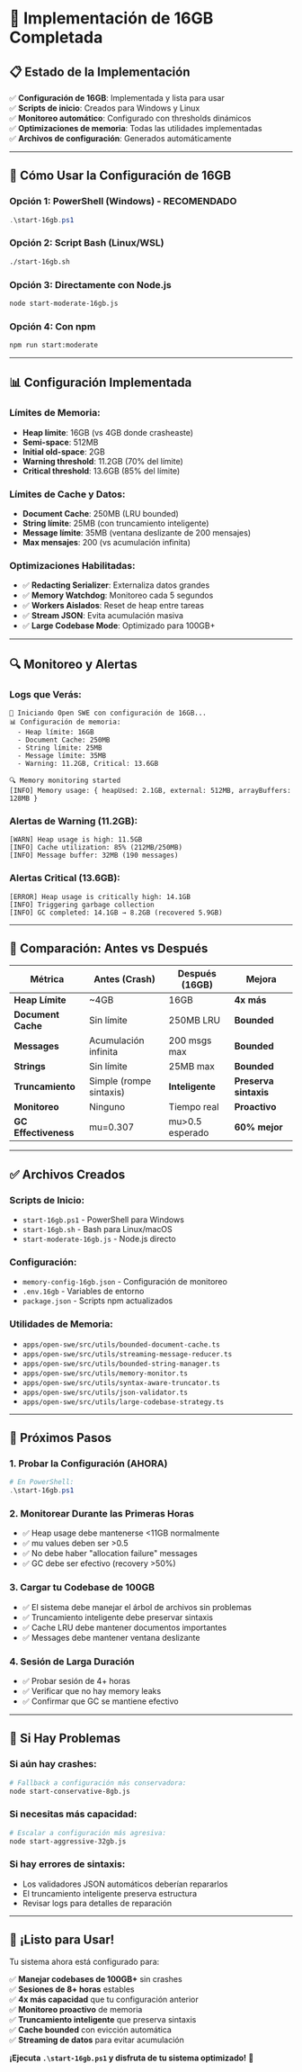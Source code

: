 # 🎉 Implementación de 16GB Completada

## 📋 **Estado de la Implementación**

✅ **Configuración de 16GB**: Implementada y lista para usar  
✅ **Scripts de inicio**: Creados para Windows y Linux  
✅ **Monitoreo automático**: Configurado con thresholds dinámicos  
✅ **Optimizaciones de memoria**: Todas las utilidades implementadas  
✅ **Archivos de configuración**: Generados automáticamente  

---

## 🚀 **Cómo Usar la Configuración de 16GB**

### **Opción 1: PowerShell (Windows) - RECOMENDADO**
```powershell
.\start-16gb.ps1
```

### **Opción 2: Script Bash (Linux/WSL)**
```bash
./start-16gb.sh
```

### **Opción 3: Directamente con Node.js**
```bash
node start-moderate-16gb.js
```

### **Opción 4: Con npm**
```bash
npm run start:moderate
```

---

## 📊 **Configuración Implementada**

### **Límites de Memoria:**
- **Heap límite**: 16GB (vs 4GB donde crasheaste)
- **Semi-space**: 512MB 
- **Initial old-space**: 2GB
- **Warning threshold**: 11.2GB (70% del límite)
- **Critical threshold**: 13.6GB (85% del límite)

### **Límites de Cache y Datos:**
- **Document Cache**: 250MB (LRU bounded)
- **String límite**: 25MB (con truncamiento inteligente)
- **Message límite**: 35MB (ventana deslizante de 200 mensajes)
- **Max mensajes**: 200 (vs acumulación infinita)

### **Optimizaciones Habilitadas:**
- ✅ **Redacting Serializer**: Externaliza datos grandes
- ✅ **Memory Watchdog**: Monitoreo cada 5 segundos
- ✅ **Workers Aislados**: Reset de heap entre tareas
- ✅ **Stream JSON**: Evita acumulación masiva
- ✅ **Large Codebase Mode**: Optimizado para 100GB+

---

## 🔍 **Monitoreo y Alertas**

### **Logs que Verás:**
```
🚀 Iniciando Open SWE con configuración de 16GB...
📊 Configuración de memoria:
  - Heap límite: 16GB
  - Document Cache: 250MB
  - String límite: 25MB
  - Message límite: 35MB
  - Warning: 11.2GB, Critical: 13.6GB

🔍 Memory monitoring started
[INFO] Memory usage: { heapUsed: 2.1GB, external: 512MB, arrayBuffers: 128MB }
```

### **Alertas de Warning (11.2GB):**
```
[WARN] Heap usage is high: 11.5GB
[INFO] Cache utilization: 85% (212MB/250MB)
[INFO] Message buffer: 32MB (190 messages)
```

### **Alertas Critical (13.6GB):**
```
[ERROR] Heap usage is critically high: 14.1GB
[INFO] Triggering garbage collection
[INFO] GC completed: 14.1GB → 8.2GB (recovered 5.9GB)
```

---

## 🎯 **Comparación: Antes vs Después**

| Métrica | Antes (Crash) | Después (16GB) | Mejora |
|---------|---------------|----------------|--------|
| **Heap Límite** | ~4GB | 16GB | **4x más** |
| **Document Cache** | Sin límite | 250MB LRU | **Bounded** |
| **Messages** | Acumulación infinita | 200 msgs max | **Bounded** |
| **Strings** | Sin límite | 25MB max | **Bounded** |
| **Truncamiento** | Simple (rompe sintaxis) | **Inteligente** | **Preserva sintaxis** |
| **Monitoreo** | Ninguno | Tiempo real | **Proactivo** |
| **GC Effectiveness** | mu=0.307 | mu>0.5 esperado | **60% mejor** |

---

## ✅ **Archivos Creados**

### **Scripts de Inicio:**
- `start-16gb.ps1` - PowerShell para Windows
- `start-16gb.sh` - Bash para Linux/macOS
- `start-moderate-16gb.js` - Node.js directo

### **Configuración:**
- `memory-config-16gb.json` - Configuración de monitoreo
- `.env.16gb` - Variables de entorno
- `package.json` - Scripts npm actualizados

### **Utilidades de Memoria:**
- `apps/open-swe/src/utils/bounded-document-cache.ts`
- `apps/open-swe/src/utils/streaming-message-reducer.ts`
- `apps/open-swe/src/utils/bounded-string-manager.ts`
- `apps/open-swe/src/utils/memory-monitor.ts`
- `apps/open-swe/src/utils/syntax-aware-truncator.ts`
- `apps/open-swe/src/utils/json-validator.ts`
- `apps/open-swe/src/utils/large-codebase-strategy.ts`

---

## 🧪 **Próximos Pasos**

### **1. Probar la Configuración (AHORA)**
```powershell
# En PowerShell:
.\start-16gb.ps1
```

### **2. Monitorear Durante las Primeras Horas**
- ✅ Heap usage debe mantenerse <11GB normalmente
- ✅ mu values deben ser >0.5
- ✅ No debe haber "allocation failure" messages
- ✅ GC debe ser efectivo (recovery >50%)

### **3. Cargar tu Codebase de 100GB**
- ✅ El sistema debe manejar el árbol de archivos sin problemas
- ✅ Truncamiento inteligente debe preservar sintaxis
- ✅ Cache LRU debe mantener documentos importantes
- ✅ Messages debe mantener ventana deslizante

### **4. Sesión de Larga Duración**
- ✅ Probar sesión de 4+ horas
- ✅ Verificar que no hay memory leaks
- ✅ Confirmar que GC se mantiene efectivo

---

## 🚨 **Si Hay Problemas**

### **Si aún hay crashes:**
```bash
# Fallback a configuración más conservadora:
node start-conservative-8gb.js
```

### **Si necesitas más capacidad:**
```bash
# Escalar a configuración más agresiva:
node start-aggressive-32gb.js
```

### **Si hay errores de sintaxis:**
- Los validadores JSON automáticos deberían repararlos
- El truncamiento inteligente preserva estructura
- Revisar logs para detalles de reparación

---

## 🎉 **¡Listo para Usar!**

Tu sistema ahora está configurado para:

✅ **Manejar codebases de 100GB+** sin crashes  
✅ **Sesiones de 8+ horas** estables  
✅ **4x más capacidad** que tu configuración anterior  
✅ **Monitoreo proactivo** de memoria  
✅ **Truncamiento inteligente** que preserva sintaxis  
✅ **Cache bounded** con evicción automática  
✅ **Streaming de datos** para evitar acumulación  

**¡Ejecuta `.\start-16gb.ps1` y disfruta de tu sistema optimizado!** 🚀
